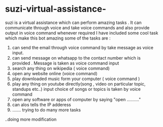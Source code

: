 # suzi-virtual-assistance-
suzi is a virtual assistance which can perform amazing tasks . It can communicate through voice and take voice commands and also provide output in voice command whenever required 
I have included some cool task which make this bot amazing some of the tasks are :
1. can send the email through voice command by take message as voice input. 
2. can send message on whatsapp to the contact number which is provided . Message is taken as voice command input
3. search any thing on wikipedia ( voice command)
4. open any website online (voice command)
5. play downloaded music form your computer ( voice command )
6. play any thing on youtube directly(song , video on particular topic, standups etc..) input choice of songs or topics  is taken by voice command 
7. open any software or apps of computer by saying "open .........." 
8. can alos tells the IP adderess 
9. ....... trying to do many more tasks 

..doing more modification 

